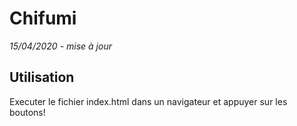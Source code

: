 # Chifumi

_15/04/2020 - mise à jour_

## Utilisation
Executer le fichier index.html dans un navigateur
et appuyer sur les boutons!
